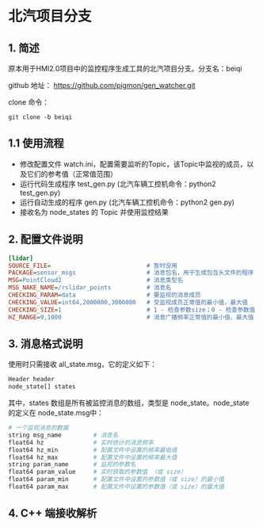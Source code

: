 # 北汽项目分支
## 1. 简述
原本用于HMI2.0项目中的监控程序生成工具的北汽项目分支。分支名：beiqi

github 地址：
https://github.com/pigmon/gen_watcher.git

clone 命令：
```shell
git clone -b beiqi 
```

## 1.1 使用流程
 - 修改配置文件 watch.ini，配置需要监听的Topic，该Topic中监视的成员，以及它们的参考值（正常值范围）
 - 运行代码生成程序 test_gen.py (北汽车辆工控机命令：python2 test_gen.py)
 - 运行自动生成的程序 gen.py (北汽车辆工控机命令：python2 gen.py)
 - 接收名为 node_states 的 Topic 并使用监控结果
 
## 2. 配置文件说明
```ini
[lidar]
SOURCE_FILE=                           # 暂时没用
PACKAGE=sensor_msgs                    # 消息包名，用于生成包含头文件的程序
MSG=PointCloud2                        # 消息类型名
MSG_NAKE_NAME=/rslidar_points          # 消息名
CHECKING_PARAM=data                    # 要监视的消息成员
CHECKING_VALUE=int64,2000000,3000000   # 受监视成员正常值的最小值，最大值 
CHECKING_SIZE=1                        # 1 - 检查参数size；0 - 检查参数值
HZ_RANGE=9,1000                        # 消息广播频率正常值的最小值，最大值
```

## 3. 消息格式说明
使用时只需接收 all_state.msg，它的定义如下：
```python
Header header
node_state[] states
```
其中，states 数组是所有被监控消息的数组，类型是 node_state。node_state 的定义在 node_state.msg中：
```python
# 一个监视消息的数据
string msg_name         # 消息名
float64 hz              # 实时统计的消息频率
float64 hz_min          # 配置文件中设置的频率最低值
float64 hz_max          # 配置文件中设置的频率最大值
string param_name       # 监视的参数名
float64 param_value     # 实时获取的参数值 （或 size）
float64 param_min       # 配置文件中设置的参数值（或 size）的最小值
float64 param_max       # 配置文件中设置的参数值（或 size）的最大值
```

## 4. C++ 端接收解析

